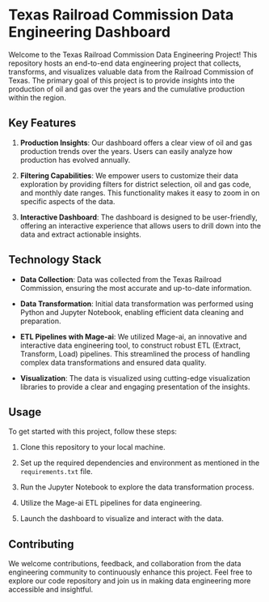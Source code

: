 # Texas Railroad Commission Data Engineering Dashboard

Welcome to the Texas Railroad Commission Data Engineering Project! This repository hosts an end-to-end data engineering project that collects, transforms, and visualizes valuable data from the Railroad Commission of Texas. The primary goal of this project is to provide insights into the production of oil and gas over the years and the cumulative production within the region.

## Key Features

1. **Production Insights**: Our dashboard offers a clear view of oil and gas production trends over the years. Users can easily analyze how production has evolved annually.

2. **Filtering Capabilities**: We empower users to customize their data exploration by providing filters for district selection, oil and gas code, and monthly date ranges. This functionality makes it easy to zoom in on specific aspects of the data.

3. **Interactive Dashboard**: The dashboard is designed to be user-friendly, offering an interactive experience that allows users to drill down into the data and extract actionable insights.

## Technology Stack

- **Data Collection**: Data was collected from the Texas Railroad Commission, ensuring the most accurate and up-to-date information.

- **Data Transformation**: Initial data transformation was performed using Python and Jupyter Notebook, enabling efficient data cleaning and preparation.

- **ETL Pipelines with Mage-ai**: We utilized Mage-ai, an innovative and interactive data engineering tool, to construct robust ETL (Extract, Transform, Load) pipelines. This streamlined the process of handling complex data transformations and ensured data quality.

- **Visualization**: The data is visualized using cutting-edge visualization libraries to provide a clear and engaging presentation of the insights.

## Usage

To get started with this project, follow these steps:

1. Clone this repository to your local machine.

2. Set up the required dependencies and environment as mentioned in the `requirements.txt` file.

3. Run the Jupyter Notebook to explore the data transformation process.

4. Utilize the Mage-ai ETL pipelines for data engineering.

5. Launch the dashboard to visualize and interact with the data.

## Contributing

We welcome contributions, feedback, and collaboration from the data engineering community to continuously enhance this project. Feel free to explore our code repository and join us in making data engineering more accessible and insightful.
